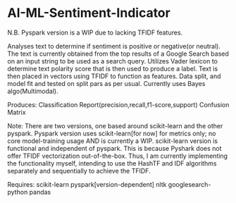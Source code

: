 # AI-ML-Sentiment-Indicator

N.B. Pyspark version is a WIP due to lacking TFIDF features.

Analyses text to determine if sentiment is positive or negative(or neutral). The text is currently obtained from the top results of a Google Search based on an input string to be used as a search query.
Utilizes Vader lexicon to determine text polarity score that is then used to produce a label. Text is then placed in vectors using TFIDF to function as features. Data split, and model fit and tested on split pars as per usual. Currently uses Bayes algo(Multimodal).

Produces:
Classification Report(precision,recall,f1-score,support)
Confusion Matrix

Note: There are two versions, one based around scikit-learn and the other pyspark. Pyspark version uses scikit-learn[for now] for metrics only; no core model-training usage AND is currently a WIP. scikit-learn version is functional and independent of pyspark. This is because Pyshark does not offer TFIDF vectorization out-of-the-box. Thus, I am currently implementing the functionality myself, intending to use the HashTF and IDF algorithms separately and sequentially to achieve the TFIDF.

Requires:
scikit-learn
pyspark[version-dependent]
nltk
googlesearch-python
pandas

